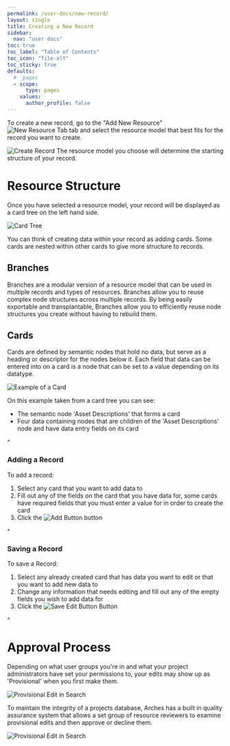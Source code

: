 ```yaml
---
permalink: /user-docs/new-record/
layout: single
title: Creating a New Record
sidebar:
  nav: "user docs"
toc: true
toc_label: "Table of Contents"
toc_icon: "file-alt"
toc_sticky: true
defaults:
  # _pages
  - scope:
      type: pages
    values:
      author_profile: false
---
```


To create a new record, go to the "Add New Resource" ![New Resource Tab]({{site.url}}/assets/images/newResourceTab.PNG) tab and select the resource model that best fits for the record you want to create.  

![Create Record]({{site.url}}/assets/images/newRecordAnnotated.png)
The resource model you choose will determine the starting structure of your  record.
# Resource Structure

Once you have selected a resource model, your record will be displayed as a card tree on the left hand side.  

![Card Tree]({{site.url}}/assets/images/cardTreeAnnotated.png)  

You can think of creating data within your record as adding cards. Some cards are nested within other cards to give more structure to records.
## Branches
Branches are a modular version of a resource model that can be used in multiple records and types of resources. Branches allow you to reuse complex node structures across multiple records. By being easily exportable and transplantable, Branches allow you to efficiently reuse node structures you create without having to rebuild them.
## Cards
Cards are defined by semantic nodes that hold no data, but serve as a heading or descriptor for the nodes below it. Each field that data can be entered into on a card is a node that can be set to a value depending on its datatype.

![Example of a Card]({{site.url}}/assets/images/cardExample.png)

On this example taken from a card tree you can see:
- The semantic node 'Asset Descriptions' that forms a card
- Four data containing nodes that are children of the 'Asset Descriptions' node and have data entry fields on its card  

^  
### Adding a Record
To add a record:
1. Select any card that you want to add data to
1. Fill out any of the fields on the card that you have data for, some cards have required fields that you must enter a value for in order to create the card
1. Click the ![Add Button]({{site.url}}/assets/images/addButton.PNG) button

^
### Saving a Record
To save a Record:
1. Select any already created card that has data you want to edit or that you want to add new data to
1. Change any information that needs editing and fill out any of the empty fields you wish to add data for
1. Click the ![Save Edit Button]({{site.url}}/assets/images/saveEditButton.PNG) Button  

^  
# Approval Process
Depending on what user groups you're in and what your project administrators have set your permissions to, your edits may show up as 'Provisional' when you first make them.  

![Provisional Edit in Search]({{site.url}}/assets/images/provEdit.png)


To maintain the integrity of a projects database, Arches has a built in quality assurance system that allows a set group of resource reviewers to examine provisional edits and then approve or decline them.  

![Provisional Edit in Search]({{site.url}}/assets/images/provReview.png)
